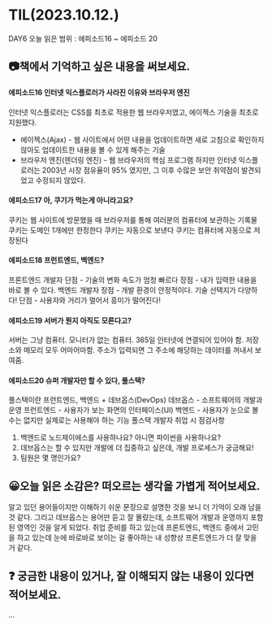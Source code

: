 # TIL(2023.10.12.)
DAY6
오늘 읽은 범위 : 에피소드16 ~ 에피소드 20

## 📷책에서 기억하고 싶은 내용을 써보세요.
#### 에피소드16 인터넷 익스플로러가 사라진 이유와 브라우저 엔진
인터넷 익스플로러는 CSS를 최초로 적용한 웹 브라우저였고, 에이젝스 기술을 최초로 지원했다.  
* 에이젝스(Ajax) - 웹 사이트에서 어떤 내용을 업데이트하면 새로 고침으로 확인하지 않아도 업데이트한 내용을 볼 수 있게 해주는 기술
* 브라우저 엔진(렌더링 엔진) - 웹 브라우저의 핵심 프로그램
하지만 인터넷 익스플로러는 2003년 시장 점유율이 95% 였지만, 그 이후 수많은 보안 취약점이 발견되었고 수정되지 않았다. 
#### 에피소드17 아, 쿠기가 먹는게 아니라고요?
쿠키는 웹 사이트에 방문했을 때 브라우저를 통해 여러분의 컴퓨터에 보관하는 기록물
쿠키는 도메인 1개에만 한정한다
쿠키는 자동으로 보낸다
쿠키는 컴퓨터에 자동으로 저장된다
#### 에피소드18 프런트엔드, 백엔드?
프론트엔드 개발자
단점 - 기술의 변화 속도가 엄청 빠르다
장점 - 내가 입력한 내용을 바로 볼 수 있다.
백엔드 개발자
장점 - 개발 환경이 안정적이다. 기술 선택지가 다양하다!
단점 - 사용자와 거리가 멀어서 흥미가 떨어진다!
#### 에피소드19 서버가 뭔지 아직도 모른다고?
서버는 그냥 컴퓨터. 모니터가 없는 컴퓨터. 365일 인터넷에 연결되어 있어야 함. 저장소와 메모리 모두 어마어마함.
주소가 입력되면 그 주소에 해당하는 데이터를 꺼내서 보여줌.
#### 에피소드20 슈퍼 개발자만 할 수 있다, 풀스택?
풀스택이란 프런트엔드, 백엔드 + 데브옵스(DevOps)
데브옵스 - 소프트웨어의 개발과 운영
프런트엔드 - 사용자가 보는 화면의 인터페이스(UI)
백엔드 - 사용자가 눈으로 볼 수는 없지만 실제로는 사용해야 하는 기능
풀스택 개발자 취업 시 점검사항
1) 백엔드로 노드제이에스를 사용하나요? 아니면 파이썬을 사용하나요?
2) 데브옵스는 할 수 있지만 개발에 더 집중하고 싶은데, 개발 프로세스가 궁금해요!
3) 팀원은 몇 명인가요?
## 😀오늘 읽은 소감은? 떠오르는 생각을 가볍게 적어보세요.
알고 있던 용어들이지만 이해하기 쉬운 문장으로 설명한 것을 보니 더 기억이 오래 남을 것 같다. 
그리고 데브옵스는 용어만 듣고 잘 몰랐는데, 소프트웨어 개발과 운영까지 포함된 영역인 것을 알게 되었다. 
취업 준비를 하고 있는데 프론트엔드, 백엔드 중에서 고민을 하고 있는데 
눈에 바로바로 보이는 걸 좋아하는 내 성향상 프론트엔드가 더 잘 맞을 거 같다.
## ❓ 궁금한 내용이 있거나, 잘 이해되지 않는 내용이 있다면 적어보세요.
...

